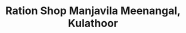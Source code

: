 ---
title: "Ration Shop Manjavila Meenangal, Kulathoor"
url: /trivandrum/ration-shop-manjavila-meenangal-kulathoor/
shop: Lebensmittel
---